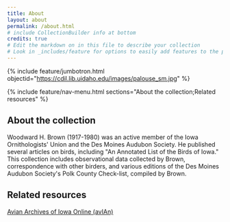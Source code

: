 ```yaml
---
title: About
layout: about
permalink: /about.html
# include CollectionBuilder info at bottom
credits: true
# Edit the markdown on in this file to describe your collection
# Look in _includes/feature for options to easily add features to the page
---
```


{% include feature/jumbotron.html objectid="https://cdil.lib.uidaho.edu/images/palouse_sm.jpg" %} 

{% include feature/nav-menu.html sections="About the collection;Related resources" %}

## About the collection

Woodward H. Brown (1917-1980) was an active member of the Iowa Ornithologists' Union and the Des Moines Audubon Society. He published several articles on birds, including "An Annotated List of the Birds of Iowa." This collection includes observational data collected by Brown, correspondence with other birders, and various editions of the Des Moines Audubon Society's Polk County Check-list, compiled by Brown.

## Related resources

[Avian Archives of Iowa Online (avIAn)](https://avian.lib.iastate.edu)